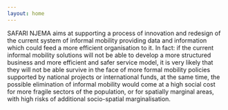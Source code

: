 ```yaml
---
layout: home
---
```

SAFARI NJEMA aims at supporting a process of innovation and redesign of the current system of informal mobility providing data and information which could feed a more efficient organisation to it. In fact: if the current informal mobility solutions will not be able to develop a more structured business and more efficient and safer service model, it is very likely that they will not be able survive in the face of more formal mobility policies supported by national projects or international funds, at the same time, the possible elimination of informal mobility would come at a high social cost for more fragile sectors of the population, or for spatially marginal areas, with high risks of additional socio-spatial marginalisation.
